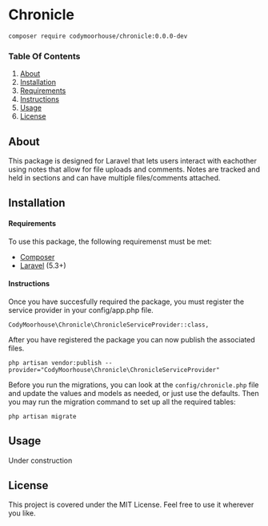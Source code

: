 # Chronicle
```
composer require codymoorhouse/chronicle:0.0.0-dev
```

### Table Of Contents
1. [About](#about)
2. [Installation](#installation)
3. [Requirements](#requirements)
4. [Instructions](#instructions)
5. [Usage](#usage)
6. [License](#license)

## About
This package is designed for Laravel that lets users interact with eachother using notes that allow for file uploads and comments. Notes are tracked and held in sections and can have multiple files/comments attached.

## Installation
#### Requirements
To use this package, the following requiremenst must be met:
- [Composer](https://getcomposer.org/)
- [Laravel](https://laravel.com/) (5.3+)

#### Instructions
Once you have succesfully required the package, you must register the service provider in your config/app.php file.
```
CodyMoorhouse\Chronicle\ChronicleServiceProvider::class,
```

After you have registered the package you can now publish the associated files.
```
php artisan vendor:publish --provider="CodyMoorhouse\Chronicle\ChronicleServiceProvider"
```

Before you run the migrations, you can look at the `config/chronicle.php` file and update the values and models as needed, or just use the defaults. Then you may run the migration command to set up all the required tables:
```
php artisan migrate
```

## Usage
Under construction

## License
This project is covered under the MIT License. Feel free to use it wherever you like.